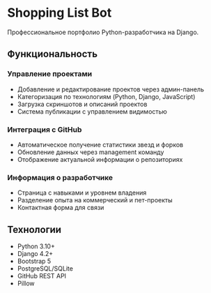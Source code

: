 # Shopping List Bot
Профессиональное портфолио Python-разработчика на Django.

## Функциональность

### Управление проектами
- Добавление и редактирование проектов через админ-панель
- Категоризация по технологиям (Python, Django, JavaScript)
- Загрузка скриншотов и описаний проектов
- Система публикации с управлением видимостью

### Интеграция с GitHub
- Автоматическое получение статистики звезд и форков
- Обновление данных через management команду
- Отображение актуальной информации о репозиториях

### Информация о разработчике
- Страница с навыками и уровнем владения
- Разделение опыта на коммерческий и пет-проекты
- Контактная форма для связи

## Технологии

- Python 3.10+
- Django 4.2+
- Bootstrap 5
- PostgreSQL/SQLite
- GitHub REST API
- Pillow
